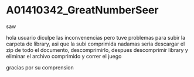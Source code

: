 # A01410342_GreatNumberSeer

saw

hola usuario diculpe las inconvenencias pero tuve problemas para subir la carpeta de library, asi que la subi comprimida 
nadamas seria descargar el zip de todo el documento, descomprimirlo, despues descomprimir library y eliminar el archivo comprimido y 
correr el juego

gracias por su comprension
